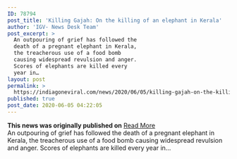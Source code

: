 ```yaml
---
ID: 78794
post_title: 'Killing Gajah: On the killing of an elephant in Kerala'
author: 'IGV- News Desk Team'
post_excerpt: >
  An outpouring of grief has followed the
  death of a pregnant elephant in Kerala,
  the treacherous use of a food bomb
  causing widespread revulsion and anger.
  Scores of elephants are killed every
  year in…
layout: post
permalink: >
  https://indiagoneviral.com/news/2020/06/05/killing-gajah-on-the-killing-of-an-elephant-in-kerala/78794/india-gone-viral/
published: true
post_date: 2020-06-05 04:22:05
---
```

<b>This news was originally published on</b> <a href="https://www.thehindu.com/opinion/editorial/killing-gajah-the-hindu-editorial-on-the-killing-of-an-elephant-in-kerala/article31750497.ece" class="button purchase" rel="nofollow noopener noreferrer" target="_blank">Read More</a> <br/>An outpouring of grief has followed the death of a pregnant elephant in Kerala, the treacherous use of a food bomb causing widespread revulsion and anger. Scores of elephants are killed every year in…